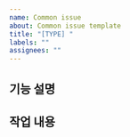 ```yaml
---
name: Common issue
about: Common issue template
title: "[TYPE] "
labels: ""
assignees: ""
---
```


## 기능 설명

## 작업 내용
